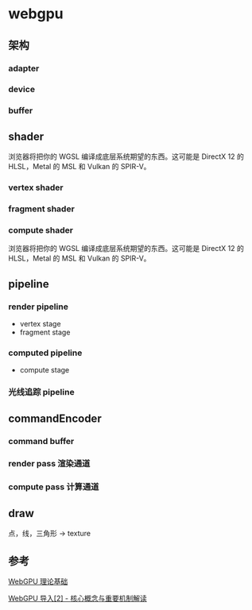 # webgpu

## 架构

### adapter

### device

### buffer

## shader

浏览器将把你的 WGSL 编译成底层系统期望的东西。这可能是 DirectX 12 的 HLSL，Metal 的 MSL 和 Vulkan 的 SPIR-V。

### vertex shader

### fragment shader

### compute shader

浏览器将把你的 WGSL 编译成底层系统期望的东西。这可能是 DirectX 12 的 HLSL，Metal 的 MSL 和 Vulkan 的 SPIR-V。

## pipeline

### render pipeline

- vertex stage
- fragment stage

### computed pipeline

- compute stage

### 光线追踪 pipeline

## commandEncoder

### command buffer

### render pass 渲染通道

### compute pass 计算通道

## draw

点，线，三角形 -> texture

## 参考

[WebGPU 理论基础](https://webgpufundamentals.org/webgpu/lessons/zh_cn/)

[WebGPU 导入[2] - 核心概念与重要机制解读 ](https://www.cnblogs.com/onsummer/p/webgpu-core-concept-and-main-mechanism.html)

